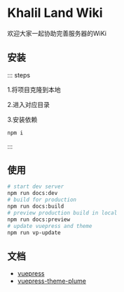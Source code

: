 # Khalil Land Wiki
欢迎大家一起协助完善服务器的WiKi

## 安装

::: steps

1.将项目克隆到本地

2.进入对应目录

3.安装依赖
```sh
npm i
```

:::

## 使用

```sh
# start dev server
npm run docs:dev
# build for production
npm run docs:build
# preview production build in local
npm run docs:preview
# update vuepress and theme
npm run vp-update
```

## 文档

- [vuepress](https://vuepress.vuejs.org/)
- [vuepress-theme-plume](https://theme-plume.vuejs.press/)
